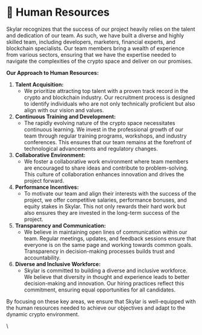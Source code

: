 # 🙋 Human Resources

Skylar recognizes that the success of our project heavily relies on the talent and dedication of our team. As such, we have built a diverse and highly skilled team, including developers, marketers, financial experts, and blockchain specialists. Our team members bring a wealth of experience from various sectors, ensuring that we have the expertise needed to navigate the complexities of the crypto space and deliver on our promises.

**Our Approach to Human Resources:**

1. **Talent Acquisition:**
   * We prioritize attracting top talent with a proven track record in the crypto and blockchain industry. Our recruitment process is designed to identify individuals who are not only technically proficient but also align with our vision and values.
2. **Continuous Training and Development:**
   * The rapidly evolving nature of the crypto space necessitates continuous learning. We invest in the professional growth of our team through regular training programs, workshops, and industry conferences. This ensures that our team remains at the forefront of technological advancements and regulatory changes.
3. **Collaborative Environment:**
   * We foster a collaborative work environment where team members are encouraged to share ideas and contribute to problem-solving. This culture of collaboration enhances innovation and drives the project forward.
4. **Performance Incentives:**
   * To motivate our team and align their interests with the success of the project, we offer competitive salaries, performance bonuses, and equity stakes in Skylar. This not only rewards their hard work but also ensures they are invested in the long-term success of the project.
5. **Transparency and Communication:**
   * We believe in maintaining open lines of communication within our team. Regular meetings, updates, and feedback sessions ensure that everyone is on the same page and working towards common goals. Transparency in decision-making processes builds trust and accountability.
6. **Diverse and Inclusive Workforce:**
   * Skylar is committed to building a diverse and inclusive workforce. We believe that diversity in thought and experience leads to better decision-making and innovation. Our hiring practices reflect this commitment, ensuring equal opportunities for all candidates.

By focusing on these key areas, we ensure that Skylar is well-equipped with the human resources needed to achieve our objectives and adapt to the dynamic crypto environment.

\
